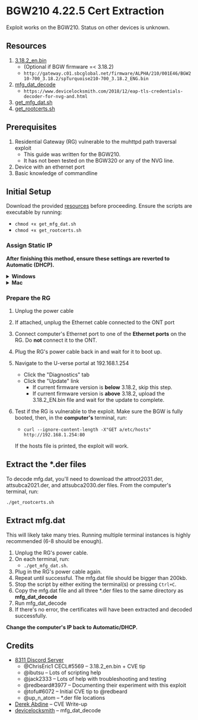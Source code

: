 # BGW210 4.22.5 Cert Extraction
Exploit works on the BGW210. Status on other devices is unknown.

## Resources
1. [3.18.2_en.bin](http://gateway.c01.sbcglobal.net/firmware/ALPHA/210/001E46/BGW210-700_3.18.2/spTurquoise210-700_3.18.2_ENG.bin)
    - (Optional if BGW firmware =< 3.18.2)
    - `http://gateway.c01.sbcglobal.net/firmware/ALPHA/210/001E46/BGW210-700_3.18.2/spTurquoise210-700_3.18.2_ENG.bin`
2. [mfg_dat_decode](https://www.devicelocksmith.com/2018/12/eap-tls-credentials-decoder-for-nvg-and.html)
    - `https://www.devicelocksmith.com/2018/12/eap-tls-credentials-decoder-for-nvg-and.html`
3. [get_mfg_dat.sh](https://raw.githubusercontent.com/mozzarellathicc/attcerts/main/get_mfg_dat.sh)
4. [get_rootcerts.sh](https://raw.githubusercontent.com/mozzarellathicc/attcerts/main/get_rootcerts.sh)

## Prerequisites <a name="prerequisites"></a>
1. Residential Gateway (RG) vulnerable to the muhttpd path traversal exploit
    - This guide was written for the BGW210.
    - It has not been tested on the BGW320 or any of the NVG line.
3. Device with an ethernet port
4. Basic knowledge of commandline

## Initial Setup <a name="init"></a>
Download the provided [resources](#resources) before proceeding. Ensure the scripts are executable by running:
- `chmod +x get_mfg_dat.sh`
- `chmod +x get_rootcerts.sh`


### Assign Static IP <a name="staticip"></a>
**After finishing this method, ensure these settings are reverted to Automatic (DHCP).**

<details>
    <summary><b>Windows</b></summary>
    <ol>
        <li>Settings → Network & Internet → Ethernet</li>
        <li>Select the active Ethernet connection</li>
        <li>Under IP settings, click "Edit"</li>
        <li>Change Automatic (DHCP) to Manual</li>
        <li>Toggle on IPv4</li>
        <li>Fill in the fields as follows:
            <ul>
                <li>IP address:
                    <ul>
                        <li>192.1.168.x (i.e., 192.1.168.200)</li>
                    </ul>
                </li>
                <li>Subnet prefix length:
                    <ul>
                        <li>24</li>
                        <li>If it says "Subnet Mask" instead, use 255.255.255.0</li>
                    </ul>
                </li>
                <li>Gateway:
                    <ul>
                        <li>192.168.1.254</li>
                    </ul>
                </li>
            </ul>
        </li>
    </ol>
</details>
<details>
    <summary><b>Mac</b></summary>
    <ol>
        <li>System Settings/Preferences → Network</li>
        <li>Select the active Ethernet connection
        <ul><li>*Ventura 13: Click Details*</li></ul></li>
        <li>Click "Advanced".</li>
        <li>Click "TCP/IP".</li>
        <li>Configure IPv4</li>
        <li>Set "Configure IPv4" to "Manually"</li>
        <li>Fill in the following details:
            <ul>
                <li>IP address:  
                    <ul>
                        <li>192.1.168.x (i.e., 192.1.168.200)</li>
                    </ul>
                </li>
                <li>Subnet Mask:
                    <ul>
                        <li>255.255.255.0</li>
                    </ul>
                </li>
                <li>Router:
                    <ul>
                        <li>192.168.1.254</li>
                    </ul>
                </li>
            </ul>
        </li>
        <li>Click "Apply" to save changes</li>
    </ol>
</details>

### Prepare the RG  
1. Unplug the power cable
2. If attached, unplug the Ethernet cable connected to the ONT port
3. Connect computer's Ethernet port to one of the **Ethernet ports** on the RG. Do **not** connect it to the ONT.
4. Plug the RG's power cable back in and wait for it to boot up.
5. Navigate to the U-verse portal at 192.168.1.254
    - Click the "Diagnostics" tab
    - Click the "Update" link
        - If current firmware version is **below** 3.18.2, skip this step.
        - If current firmware version is **above** 3.18.2, upload the 3.18.2_EN.bin file and wait for the update to complete.
6. Test if the RG is vulnerable to the exploit. Make sure the BGW is fully booted, then, in the **computer's** terminal, run:
    - `curl --ignore-content-length -X"GET a/etc/hosts" http://192.168.1.254:80`
       
    If the hosts file is printed, the exploit will work.

## Extract the *.der files
To decode mfg.dat, you'll need to download the attroot2031.der, attsubca2021.der, and attsubca2030.der files. 
From the computer's terminal, run:

`./get_rootcerts.sh`

## Extract mfg.dat
This will likely take many tries. Running multiple terminal instances is highly recommended (6-8 should be enough).
1. Unplug the RG's power cable.
2. On each terminal, run: 
    - `./get_mfg_dat.sh`.
3. Plug in the RG's power cable again.
4. Repeat until successful. The mfg.dat file should be bigger than 200kb. 
5. Stop the script by either exiting the terminal(s) or pressing `Ctrl+C`.
11. Copy the mfg.dat file and all three *.der files to the same directory as **mfg_dat_decode**
12. Run mfg_dat_decode
13. If there's no error, the certificates will have been extracted and decoded successfully.

**Change the computer's IP back to Automatic/DHCP.**

## Credits
- [8311 Discord Server](https://discord.gg/c8HGajUEGk)
    - @ChrisEric1 CECL#5569 – 3.18.2_en.bin + CVE tip
    - @ibutsu – Lots of scripting help
    - @jack2333 – Lots of help with troubleshooting and testing
    - @redbeard#3977 – Documenting their experiment with this exploit
    - @tofu#6072 – Initial CVE tip to @redbeard
    - @up_n_atom – *.der file locations
- [Derek Abdine](https://derekabdine.com/blog/2022-arris-advisory.html) – CVE Write-up
- [devicelocksmith](https://www.devicelocksmith.com/2018/12/eap-tls-credentials-decoder-for-nvg-and.html) – mfg_dat_decode
